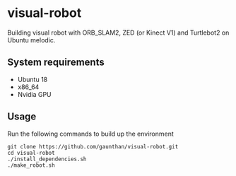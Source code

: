 # visual-robot
Building visual robot with ORB_SLAM2, ZED (or Kinect V1) and Turtlebot2 on Ubuntu melodic.

## System requirements

- Ubuntu 18
- x86_64
- Nvidia GPU

## Usage
Run the following commands to build up the environment

    git clone https://github.com/gaunthan/visual-robot.git
    cd visual-robot
    ./install_dependencies.sh
    ./make_robot.sh


